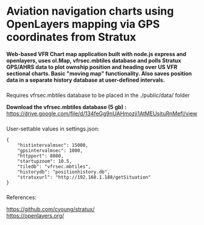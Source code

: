 # Aviation navigation charts using OpenLayers mapping via GPS coordinates from Stratux

**Web-based VFR Chart map application built with node.js express and openlayers, uses ol.Map, vfrsec.mbtiles database and polls Stratux GPS/AHRS data to plot ownship position and heading over US VFR sectional charts.  Basic "moving map" functionality. Also saves position data in a separate history database at user-defined intervals.**   

###
Requires vfrsec.mbtiles database to be placed in the ./public/data/ folder

**Download the vfrsec.mbtiles database (5 gb) :** https://drive.google.com/file/d/134feGg9nUAHmozji1AtMEUsjtuRnMefl/view

###
User-settable values in settings.json:
```
{
    "histintervalmsec": 15000,
    "gpsintervalmsec": 1000,
    "httpport": 8080,
    "startupzoom": 10.5,
    "tiledb": "vfrsec.mbtiles",
    "historydb": "positionhistory.db",
    "stratuxurl": "http://192.168.1.188/getSituation"
}
```
###
References:

https://github.com/cyoung/stratux/    
https://openlayers.org/     
